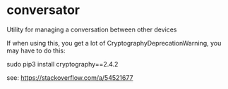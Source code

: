 # conversator
 Utility for managing a conversation between other devices


 If when using this, you get a lot of CryptographyDeprecationWarning, you may have to do this: 

 sudo pip3 install cryptography==2.4.2


see: https://stackoverflow.com/a/54521677
